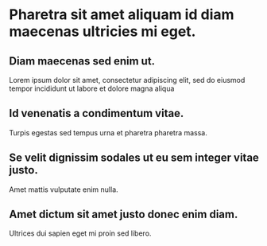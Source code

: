 # Pharetra sit amet aliquam id diam maecenas ultricies mi eget.

## Diam maecenas sed enim ut.
Lorem ipsum dolor sit amet, consectetur adipiscing elit, sed do eiusmod tempor incididunt ut labore et dolore magna aliqua

## Id venenatis a condimentum vitae.
Turpis egestas sed tempus urna et pharetra pharetra massa.

## Se velit dignissim sodales ut eu sem integer vitae justo.
Amet mattis vulputate enim nulla.

## Amet dictum sit amet justo donec enim diam. 
Ultrices dui sapien eget mi proin sed libero.